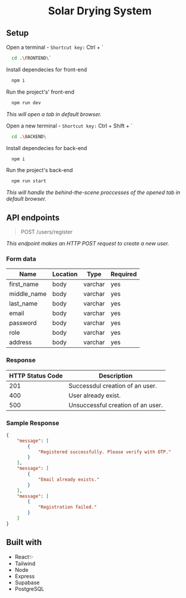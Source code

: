 <div align="center">

# Solar Drying System

</div>

## Setup

Open a terminal - `Shortcut key:` Ctrl + `

```bash
  cd .\FRONTEND\`
```

Install dependecies for front-end

```bash
  npm i
```

Run the project's' front-end

```bash
  npm run dev
```

_This will open a tab in default browser._

Open a new terminal - `Shortcut key:` Ctrl + Shift + `

```bash
  cd .\BACKEND\
```

Install dependecies for back-end

```bash
  npm i
```

Run the project's back-end

```bash
  npm run start
```

_This will handle the behind-the-scene proccesses of the opened tab in default browser._

## API endpoints

> POST /users/register

_This endpoint makes an HTTP POST request to create a new user._

### Form data

| Name                | Location | Type    | Required |
| ------------------- | -------- | ------- | -------- |
| first_name          | body     | varchar | yes      |
| middle_name         | body     | varchar | yes      |
| last_name           | body     | varchar | yes      |
| email               | body     | varchar | yes      |
| password            | body     | varchar | yes      |
| role                | body     | varchar | yes      |
| address             | body     | varchar | yes      |

### Response

| HTTP Status Code | Description                                             |
| ---------------- | ------------------------------------------------------- |
| 201              | Successdul creation of an user.                         |
| 400              | User already exist.                       |
| 500              | Unsuccessful creation of an user.                       |

### Sample Response

```json
{
    "message": [
        {
            "Registered successfully. Please verify with OTP."
        }
    ],
    "message": [
        {
            "Email already exists."
        }
    ],
    "message": [
        {
            "Registration failed."
        }
    ]
}
```

## Built with

-   React✨
-   Tailwind
-   Node
-   Express
-   Supabase
-   PostgreSQL